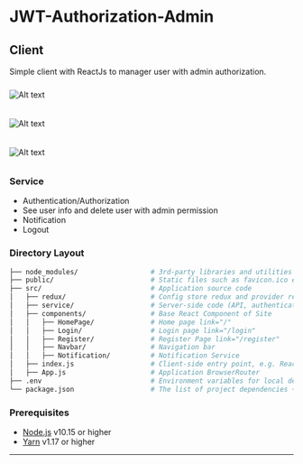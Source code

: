 # JWT-Authorization-Admin



## Client

Simple client with ReactJs to manager user with admin authorization.


<img
  src="https://i.ibb.co/DDL0ZyL/z4185139899398-7e1285e73ed8091a526772fb81dd76cf.jpg"
  alt="Alt text"
  title="Pic1"
  style="display: inline-block; margin: 10 auto; max-width: 200px">

<img
  src="https://i.ibb.co/qD25qxX/z4185139918698-61069b65bbcd51eb6dcac4f3fbaa9a9b.jpg"
  alt="Alt text"
  title="Pic2"
  style="display: inline-block; margin: 10 auto; max-width: 200px">

<img
  src="https://i.ibb.co/YTr3Z6X/z4185139993594-0a7eb4314f5db32f88f404929c2675d2.jpg"
  alt="Alt text"
  title="Pic2"
  style="display: inline-block; margin: 10 auto; max-width: 200px">

### Service

- Authentication/Authorization
- See user info and delete user with admin permission
- Notification
- Logout


### Directory Layout
```bash
├── node_modules/                  # 3rd-party libraries and utilities
├── public/                        # Static files such as favicon.ico etc.                     
├── src/                           # Application source code
│   ├── redux/                     # Config store redux and provider reducer
│   ├── service/                   # Server-side code (API, authentication, etc.) and get data
│   ├── components/                # Base React Component of Site
│   │   ├── HomePage/              # Home page link="/"
│   │   ├── Login/                 # Login page link="/login"
│   │   ├── Register/              # Register Page link="/register"
│   │   ├── Navbar/                # Navigation bar
│   │   ├── Notification/          # Notification Service
│   ├── index.js                   # Client-side entry point, e.g. ReactDOM.render(<App />, container)
│   ├── App.js                     # Application BrowserRouter
├── .env                           # Environment variables for local development
└── package.json                   # The list of project dependencies + NPM scripts
```

### Prerequisites

- [Node.js][nodejs] v10.15 or higher
- [Yarn][yarn] v1.17 or higher &nbsp;




---
[nodejs]: https://nodejs.org/
[yarn]: https://yarnpkg.com/
